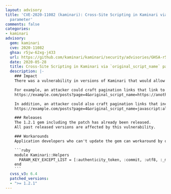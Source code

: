 ```yaml
---
layout: advisory
title: 'CVE-2020-11082 (kaminari): Cross-Site Scripting in Kaminari via `original_script_name`
  parameter'
comments: false
categories:
- kaminari
advisory:
  gem: kaminari
  cve: 2020-11082
  ghsa: r5jw-62xg-j433
  url: https://github.com/kaminari/kaminari/security/advisories/GHSA-r5jw-62xg-j433
  date: 2020-05-28
  title: Cross-Site Scripting in Kaminari via `original_script_name` parameter
  description: |-
    ### Impact
    There was a vulnerability in versions of Kaminari that would allow an attacker to inject arbitrary code into pages with pagination links.

    For example, an attacker could craft pagination links that link to other domain or host:
    https://example.com/posts?page=4&original_script_name=https://another-host.example.com

    In addition, an attacker could also craft pagination links that include JavaScript code that runs when a user clicks the link:
    https://example.com/posts?page=4&original_script_name=javascript:alert(42)%3b//

    ### Releases
    The 1.2.1 gem including the patch has already been released.
    All past released versions are affected by this vulnerability.

    ### Workarounds
    Application developers who can't update the gem can workaround by overriding the `PARAM_KEY_EXCEPT_LIST` constant.

    ```ruby
    module Kaminari::Helpers
      PARAM_KEY_EXCEPT_LIST = [:authenticity_token, :commit, :utf8, :_method, :script_name, :original_script_name].freeze
    end
    ```
  cvss_v3: 6.4
  patched_versions:
  - ">= 1.2.1"
---
```

